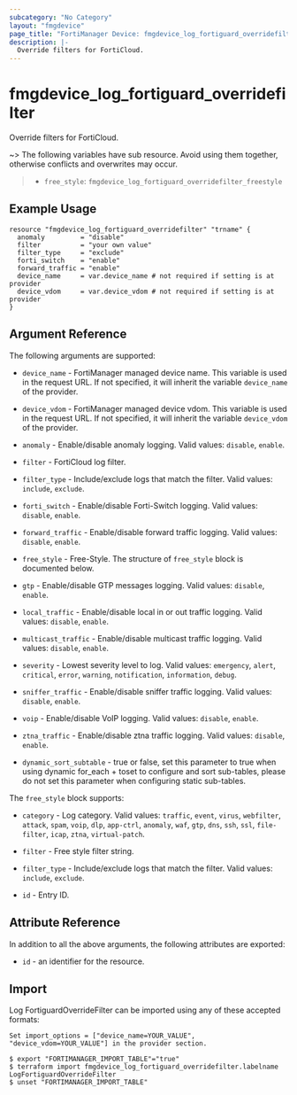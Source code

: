 ```yaml
---
subcategory: "No Category"
layout: "fmgdevice"
page_title: "FortiManager Device: fmgdevice_log_fortiguard_overridefilter"
description: |-
  Override filters for FortiCloud.
---
```


# fmgdevice_log_fortiguard_overridefilter
Override filters for FortiCloud.

~> The following variables have sub resource. Avoid using them together, otherwise conflicts and overwrites may occur.
>- `free_style`: `fmgdevice_log_fortiguard_overridefilter_freestyle`



## Example Usage

```hcl
resource "fmgdevice_log_fortiguard_overridefilter" "trname" {
  anomaly         = "disable"
  filter          = "your own value"
  filter_type     = "exclude"
  forti_switch    = "enable"
  forward_traffic = "enable"
  device_name     = var.device_name # not required if setting is at provider
  device_vdom     = var.device_vdom # not required if setting is at provider
}
```

## Argument Reference


The following arguments are supported:

* `device_name` - FortiManager managed device name. This variable is used in the request URL. If not specified, it will inherit the variable `device_name` of the provider.
* `device_vdom` - FortiManager managed device vdom. This variable is used in the request URL. If not specified, it will inherit the variable `device_vdom` of the provider.

* `anomaly` - Enable/disable anomaly logging. Valid values: `disable`, `enable`.

* `filter` - FortiCloud log filter.
* `filter_type` - Include/exclude logs that match the filter. Valid values: `include`, `exclude`.

* `forti_switch` - Enable/disable Forti-Switch logging. Valid values: `disable`, `enable`.

* `forward_traffic` - Enable/disable forward traffic logging. Valid values: `disable`, `enable`.

* `free_style` - Free-Style. The structure of `free_style` block is documented below.
* `gtp` - Enable/disable GTP messages logging. Valid values: `disable`, `enable`.

* `local_traffic` - Enable/disable local in or out traffic logging. Valid values: `disable`, `enable`.

* `multicast_traffic` - Enable/disable multicast traffic logging. Valid values: `disable`, `enable`.

* `severity` - Lowest severity level to log. Valid values: `emergency`, `alert`, `critical`, `error`, `warning`, `notification`, `information`, `debug`.

* `sniffer_traffic` - Enable/disable sniffer traffic logging. Valid values: `disable`, `enable`.

* `voip` - Enable/disable VoIP logging. Valid values: `disable`, `enable`.

* `ztna_traffic` - Enable/disable ztna traffic logging. Valid values: `disable`, `enable`.

* `dynamic_sort_subtable` - true or false, set this parameter to true when using dynamic for_each + toset to configure and sort sub-tables, please do not set this parameter when configuring static sub-tables.

The `free_style` block supports:

* `category` - Log category. Valid values: `traffic`, `event`, `virus`, `webfilter`, `attack`, `spam`, `voip`, `dlp`, `app-ctrl`, `anomaly`, `waf`, `gtp`, `dns`, `ssh`, `ssl`, `file-filter`, `icap`, `ztna`, `virtual-patch`.

* `filter` - Free style filter string.
* `filter_type` - Include/exclude logs that match the filter. Valid values: `include`, `exclude`.

* `id` - Entry ID.


## Attribute Reference

In addition to all the above arguments, the following attributes are exported:
* `id` - an identifier for the resource.

## Import

Log FortiguardOverrideFilter can be imported using any of these accepted formats:
```
Set import_options = ["device_name=YOUR_VALUE", "device_vdom=YOUR_VALUE"] in the provider section.

$ export "FORTIMANAGER_IMPORT_TABLE"="true"
$ terraform import fmgdevice_log_fortiguard_overridefilter.labelname LogFortiguardOverrideFilter
$ unset "FORTIMANAGER_IMPORT_TABLE"
```

